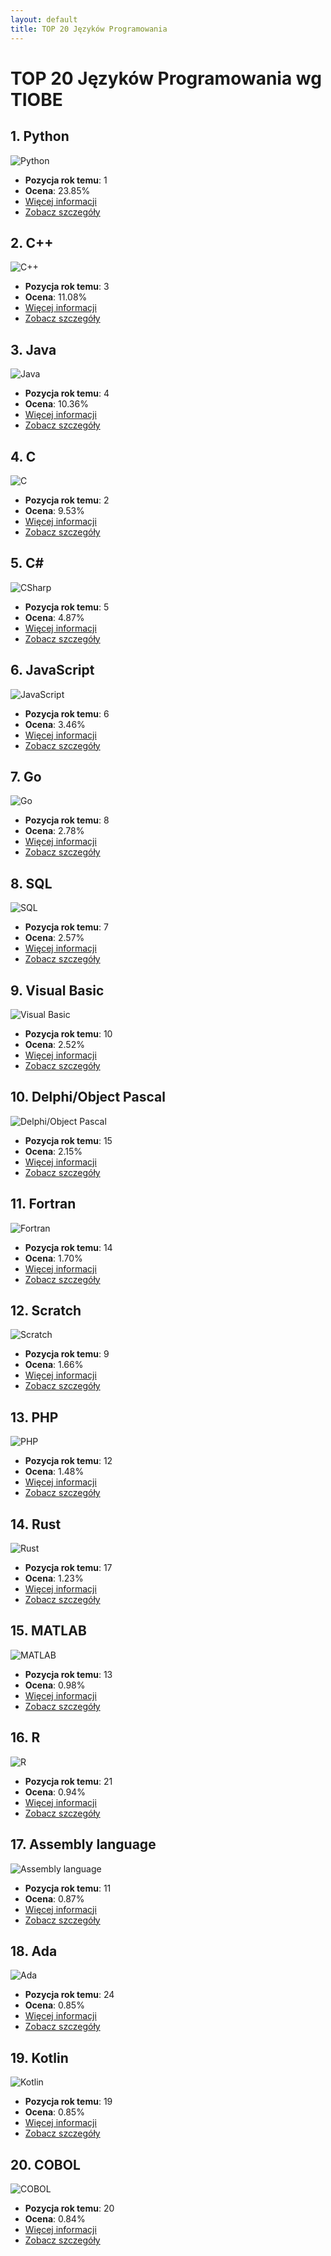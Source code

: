 ```yaml
---
layout: default
title: TOP 20 Języków Programowania
---
```

# TOP 20 Języków Programowania wg TIOBE

## 1. Python
![Python](images/Python.png)
- **Pozycja rok temu**: 1
- **Ocena**: 23.85%
- [Więcej informacji](https://www.tiobe.com/tiobe-index/?slug=Python)
- [Zobacz szczegóły](languages/Python)

## 2. C++
![C++](images/C++.png)
- **Pozycja rok temu**: 3
- **Ocena**: 11.08%
- [Więcej informacji](https://www.tiobe.com/tiobe-index/?slug=C%2B%2B)
- [Zobacz szczegóły](languages/C++)

## 3. Java
![Java](images/Java.png)
- **Pozycja rok temu**: 4
- **Ocena**: 10.36%
- [Więcej informacji](https://www.tiobe.com/tiobe-index/?slug=Java)
- [Zobacz szczegóły](languages/Java)

## 4. C
![C](images/C.png)
- **Pozycja rok temu**: 2
- **Ocena**: 9.53%
- [Więcej informacji](https://www.tiobe.com/tiobe-index/?slug=C)
- [Zobacz szczegóły](languages/C)

## 5. C#
![CSharp](images/CSharp.png)
- **Pozycja rok temu**: 5
- **Ocena**: 4.87%
- [Więcej informacji](https://www.tiobe.com/tiobe-index/?slug=C%23)
- [Zobacz szczegóły](languages/C#)

## 6. JavaScript
![JavaScript](images/JavaScript.png)
- **Pozycja rok temu**: 6
- **Ocena**: 3.46%
- [Więcej informacji](https://www.tiobe.com/tiobe-index/?slug=JavaScript)
- [Zobacz szczegóły](languages/JavaScript)

## 7. Go
![Go](images/Go.png)
- **Pozycja rok temu**: 8
- **Ocena**: 2.78%
- [Więcej informacji](https://www.tiobe.com/tiobe-index/?slug=Go)
- [Zobacz szczegóły](languages/Go)

## 8. SQL
![SQL](images/SQL.png)
- **Pozycja rok temu**: 7
- **Ocena**: 2.57%
- [Więcej informacji](https://www.tiobe.com/tiobe-index/?slug=SQL)
- [Zobacz szczegóły](languages/SQL)

## 9. Visual Basic
![Visual Basic](images/Visual_Basic.png)
- **Pozycja rok temu**: 10
- **Ocena**: 2.52%
- [Więcej informacji](https://www.tiobe.com/tiobe-index/?slug=Visual%20Basic)
- [Zobacz szczegóły](languages/Visual_Basic)

## 10. Delphi/Object Pascal
![Delphi/Object Pascal](images/DelphiObject_Pascal.png)
- **Pozycja rok temu**: 15
- **Ocena**: 2.15%
- [Więcej informacji](https://www.tiobe.com/tiobe-index/?slug=Delphi/Object%20Pascal)
- [Zobacz szczegóły](languages/DelphiObject_Pascal)

## 11. Fortran
![Fortran](images/Fortran.png)
- **Pozycja rok temu**: 14
- **Ocena**: 1.70%
- [Więcej informacji](https://www.tiobe.com/tiobe-index/?slug=Fortran)
- [Zobacz szczegóły](languages/Fortran)

## 12. Scratch
![Scratch](images/Scratch.png)
- **Pozycja rok temu**: 9
- **Ocena**: 1.66%
- [Więcej informacji](https://www.tiobe.com/tiobe-index/?slug=Scratch)
- [Zobacz szczegóły](languages/Scratch)

## 13. PHP
![PHP](images/PHP.png)
- **Pozycja rok temu**: 12
- **Ocena**: 1.48%
- [Więcej informacji](https://www.tiobe.com/tiobe-index/?slug=PHP)
- [Zobacz szczegóły](languages/PHP)

## 14. Rust
![Rust](images/Rust.png)
- **Pozycja rok temu**: 17
- **Ocena**: 1.23%
- [Więcej informacji](https://www.tiobe.com/tiobe-index/?slug=Rust)
- [Zobacz szczegóły](languages/Rust)

## 15. MATLAB
![MATLAB](images/MATLAB.png)
- **Pozycja rok temu**: 13
- **Ocena**: 0.98%
- [Więcej informacji](https://www.tiobe.com/tiobe-index/?slug=MATLAB)
- [Zobacz szczegóły](languages/MATLAB)

## 16. R
![R](images/R.png)
- **Pozycja rok temu**: 21
- **Ocena**: 0.94%
- [Więcej informacji](https://www.tiobe.com/tiobe-index/?slug=R)
- [Zobacz szczegóły](languages/R)

## 17. Assembly language
![Assembly language](images/Assembly_language.png)
- **Pozycja rok temu**: 11
- **Ocena**: 0.87%
- [Więcej informacji](https://www.tiobe.com/tiobe-index/?slug=Assembly%20language)
- [Zobacz szczegóły](languages/Assembly_language)

## 18. Ada
![Ada](images/Ada.png)
- **Pozycja rok temu**: 24
- **Ocena**: 0.85%
- [Więcej informacji](https://www.tiobe.com/tiobe-index/?slug=Ada)
- [Zobacz szczegóły](languages/Ada)

## 19. Kotlin
![Kotlin](images/Kotlin.png)
- **Pozycja rok temu**: 19
- **Ocena**: 0.85%
- [Więcej informacji](https://www.tiobe.com/tiobe-index/?slug=Kotlin)
- [Zobacz szczegóły](languages/Kotlin)

## 20. COBOL
![COBOL](images/COBOL.png)
- **Pozycja rok temu**: 20
- **Ocena**: 0.84%
- [Więcej informacji](https://www.tiobe.com/tiobe-index/?slug=COBOL)
- [Zobacz szczegóły](languages/COBOL)

